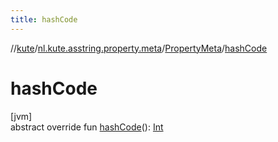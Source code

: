 ```yaml
---
title: hashCode
---
```

//[kute](../../../index.html)/[nl.kute.asstring.property.meta](../index.html)/[PropertyMeta](index.html)/[hashCode](hash-code.html)



# hashCode



[jvm]\
abstract override fun [hashCode](hash-code.html)(): [Int](https://kotlinlang.org/api/latest/jvm/stdlib/kotlin/-int/index.html)




